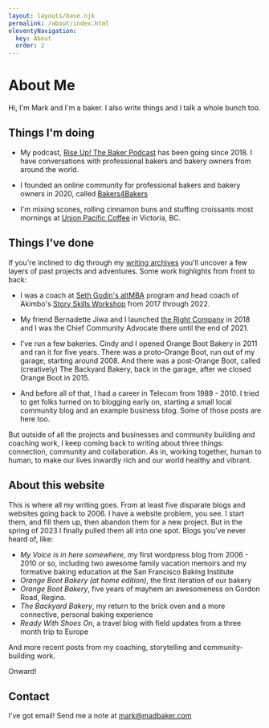 ```yaml
---
layout: layouts/base.njk
permalink: /about/index.html
eleventyNavigation:
  key: About
  order: 2
---
```

# About Me

Hi, I'm Mark and I'm a baker.  I also write things and I talk a whole bunch too.

## Things I'm doing

- My podcast, [Rise Up! The Baker Podcast](http://riseuppod.com) has been going since 2018.  I have conversations with professional bakers and bakery owners from around the world.

- I founded an online community for professional bakers and bakery owners in 2020, called [Bakers4Bakers](https://bakers4bakers.org)

- I'm mixing scones, rolling cinnamon buns and stuffing croissants most mornings at [Union Pacific Coffee](https://www.unionpacificcoffee.ca/) in Victoria, BC.
  
## Things I've done

If you're inclined to dig through my [writing archives](/writing/) you'll uncover a few layers of past projects and adventures.  Some work highlights from front to back:

- I was a coach at [Seth Godin's altMBA](https://altmba.com) program and head coach of Akimbo's [Story Skills Workshop](https://storyrepublic.com/#workshop) from 2017 through 2022.
  
- My friend Bernadette Jiwa and I launched [the Right Company](https://therightcompany.co) in 2018 and I was the Chief Community Advocate there until the end of 2021.
  
- I've run a few bakeries.  Cindy and I opened Orange Boot Bakery in 2011 and ran it for five years.  There was a proto-Orange Boot, run out of my garage, starting around 2008. And there was a post-Orange Boot, called (creatively) The Backyard Bakery, back in the garage, after we closed Orange Boot in 2015.
  
- And before all of that, I had a career in Telecom from 1989 - 2010.   I tried to get folks turned on to blogging early on, starting a small local community blog and an example business blog.  Some of those posts are here too.

But outside of all the projects and businesses and community building and coaching work, I keep coming back to writing about three things: connection, community and collaboration.  As in, working together, human to human, to make our lives inwardly rich and our world healthy and vibrant.  

## About this website

This is where all my writing goes.  From at least five disparate blogs and websites going back to 2006.  I have a website problem, you see.  I start them, and fill them up, then abandon them for a new project.  But in the spring of 2023 I finally pulled them all into one spot. Blogs you've never heard of, like:

- _My Voice is in here somewhere_, my first wordpress blog from 2006 - 2010 or so, including two awesome family vacation memoirs and my formative baking education at the San Francisco Baking Institute
- _Orange Boot Bakery (at home edition)_, the first iteration of our bakery
- _Orange Boot Bakery_, five years of mayhem an awesomeness on Gordon Road, Regina.
- _The Backyard Bakery_, my return to the brick oven and a more connective, personal baking experience
- _Ready With Shoes On_, a travel blog with field updates from a three month trip to Europe

And more recent posts from my coaching, storytelling and community-building work.

Onward!

## Contact

I've got email!  Send me a note at mark@madbaker.com 



